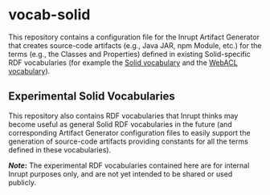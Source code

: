 # vocab-solid

This repository contains a configuration file for the Inrupt Artifact
Generator that creates source-code artifacts (e.g., Java JAR, npm Module,
etc.) for the terms (e.g., the Classes and Properties) defined in existing
Solid-specific RDF vocabularies (for example the
[Solid vocabulary](http://www.w3.org/ns/solid/terms) and the
[WebACL vocabulary](http://www.w3.org/ns/auth/acl)).

## Experimental Solid Vocabularies

This repository also contains RDF vocabularies that Inrupt thinks may become
useful as general Solid RDF vocabularies in the future (and corresponding
Artifact Generator configuration files to easily support the generation of
source-code artifacts providing constants for all the terms defined in these
vocabularies).

**_Note_:** The experimental RDF vocabularies contained here are for internal
Inrupt purposes only, and are not yet intended to be shared or used publicly.
